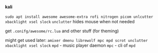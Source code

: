 #### kali
`sudo apt install awesome awesome-extra rofi nitrogen picom unlcutter xbacklight xsel slock`
	`unclutter` hides mouse when not needed

get `.conifg/awesome/rc.lua` and other stuff (for theming) 

might get used later:
	`amixer dmenu librewolf mpc mpd scrot unclutter xbacklight xsel slock`
		`mpd` - music player daemon
		`mpc` - cli of `mpd`